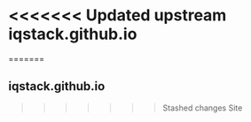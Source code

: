 <<<<<<< Updated upstream
iqstack.github.io
=================

=======
## iqstack.github.io
>>>>>>> Stashed changes
Site
